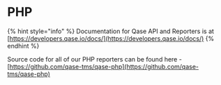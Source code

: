 # PHP

{% hint style="info" %}
Documentation for Qase API and Reporters is at [https://developers.qase.io/docs/](https://developers.qase.io/docs/)
{% endhint %}

Source code for all of our PHP reporters can be found here - [https://github.com/qase-tms/qase-php](https://github.com/qase-tms/qase-php)

